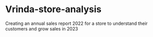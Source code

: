 # Vrinda-store-analysis
Creating an annual sales report 2022 for a store to understand their customers and grow sales in 2023
